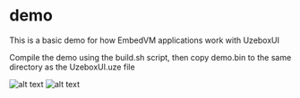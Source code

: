 # demo

This is a basic demo for how EmbedVM applications work with UzeboxUI

Compile the demo using the build.sh script, then copy demo.bin to the same directory as the UzeboxUI.uze file

![alt text](screenshot1.png)
![alt text](screenshot2.png)
